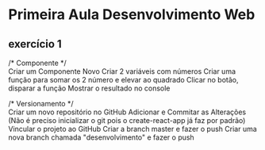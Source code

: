 # Primeira Aula Desenvolvimento Web

## exercício 1

/* Componente */<br>
Criar um Componente Novo
Criar 2 variáveis com números
Criar uma função para somar os 2 número e elevar ao quadrado
Clicar no botão, disparar a função
Mostrar o resultado no console

/* Versionamento */<br>
Criar um novo repositório no GitHub
Adicionar e Commitar as Alterações (Não é preciso inicializar o git pois o create-react-app já faz por padrão)
Vincular o projeto ao GitHub
Criar a branch master e fazer o push
Criar uma nova branch chamada "desenvolvimento" e fazer o push